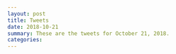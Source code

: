```yaml
---
layout: post
title: Tweets
date: 2018-10-21
summary: These are the tweets for October 21, 2018.
categories:
---
```


